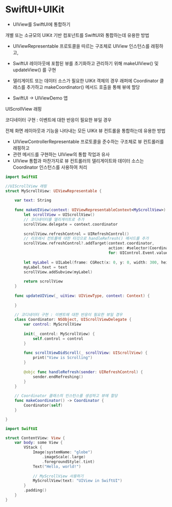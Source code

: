 # SwiftUI+UIKit

- UIView를 SwiftUI에 통합하기

개별 또는 소규모의 UIKit 기반 컴포넌트를 SwiftUI와 통합하는데 유용한 방법

- UIViewRepresentable 프로토콜을 따르는 구조체로 UIView 인스턴스를 래핑하고,
- SwiftUI 레이아웃에 포함된 뷰를 초기화하고 관리하기 위해 makeUIView() 및 updateView() 를 구현
- 델리게이트 또는 데이터 소스가 필요한 UIKit 객체의 경우 래퍼에 Coordinator 클래스를 추가하고 makeCoordinator() 메서드 호출을 통해 뷰에 할당

- SwiftUI ->  UIViewDemo 앱

UIScrollView 래핑

코디네이터 구현 : 이벤트에 대한 반응이 필요한 뷰일 경우

전체 화면 레이아웃과 기능을 나타내는 모든 UIKit 뷰 컨트롤을 통합하는데 유용한 방법

- UIViewControllerRepresentable 프로토콜을 준수하는 구조체로 뷰 컨트롤러를 래핑하고
- 관련 메서드를 구현하는 UIView의 통합 작업과 유사
- UIView 통합과 마찬가지로 뷰 컨트롤러의 델리게이트와 데이터 소스는 Coordinator 인스턴스를 사용하여 처리

```swift
import SwiftUI

//UIScrollView 래핑
struct MyScrollView: UIViewRepresentable {
    
    var text: String
    
    func makeUIView(context: UIViewRepresentableContext<MyScrollView>) -> UIScrollView {
        let scrollView = UIScrollView()
        // 코디네이터를 델리게이트로 추가
        scrollView.delegate = context.coordinator
        
        scrollView.refreshControl = UIRefreshControl()
        // 리프레시 컨트롤에 대한 타깃으로 handleRefresh() 메서드를 추가
        scrollView.refreshControl?.addTarget(context.coordinator,
                                             action: #selector(Coordinator.handleRefresh),
                                             for: UIControl.Event.valueChanged)
        
        let myLabel = UILabel(frame: CGRect(x: 0, y: 0, width: 300, height: 50) )
        myLabel.text = text
        scrollView.addSubview(myLabel)
        
        return scrollView
    }
    
    func updateUIView(_ uiView: UIViewType, context: Context) {
        
    }
    
    // 코디네이터 구현 : 이벤트에 대한 반응이 필요한 뷰일 경우
    class Coordinator: NSObject, UIScrollViewDelegate {
        var control: MyScrollView
        
        init(_ control: MyScrollView) {
            self.control = control
        }
        
        func scrollViewDidScroll(_ scrollView: UIScrollView) {
            print("View is Scrolling")
        }
        
        @objc func handleRefresh(sender: UIRefreshControl) {
            sender.endRefreshing()
        }
    }
    
    // Coordinator 클래스의 인스턴스를 생성하고 뷰에 할당
    func makeCoordinator() -> Coordinator {
        Coordinator(self)
    }

}
```

```swift
import SwiftUI

struct ContentView: View {
    var body: some View {
        VStack {
            Image(systemName: "globe")
                .imageScale(.large)
                .foregroundStyle(.tint)
            Text("Hello, world!")
            
            // MyScrollView 사용하기
            MyScrollView(text: "UIView in SwiftUI")
        }
        .padding()
    }
}
```
